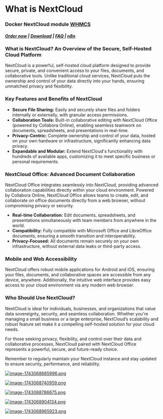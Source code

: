 # What is NextCloud

### Docker NextCloud module **[WHMCS](https://puqcloud.com/link.php?id=77)** 

##### [Order now](https://puqcloud.com/whmcs-module-docker-nextcloud.php) | [Download](https://download.puqcloud.com/WHMCS/servers/PUQ_WHMCS-Docker-NextCloud/) | [FAQ](https://faq.puqcloud.com/) | [n8n](https://puqcloud.com/link.php?id=117)

### What is NextCloud? An Overview of the Secure, Self-Hosted Cloud Platform

NextCloud is a powerful, self-hosted cloud platform designed to provide secure, private, and convenient access to your files, documents, and collaborative tools. Unlike traditional cloud services, NextCloud puts the ownership and control of your data directly into your hands, ensuring unmatched privacy and flexibility.

### Key Features and Benefits of NextCloud

- **Secure File Sharing:** Easily and securely share files and folders internally or externally, with granular access permissions.
- **Collaboration Tools:** Built-in collaborative editing with NextCloud Office (powered by Collabora Online), enabling seamless teamwork on documents, spreadsheets, and presentations in real-time.
- **Privacy-Centric:** Complete ownership and control of your data, hosted on your own hardware or infrastructure, significantly enhancing data privacy.
- **Expandable and Modular:** Extend NextCloud's functionality with hundreds of available apps, customizing it to meet specific business or personal requirements.

### NextCloud Office: Advanced Document Collaboration

NextCloud Office integrates seamlessly into NextCloud, providing advanced collaboration capabilities directly within your cloud environment. Powered by Collabora Online, NextCloud Office allows teams to create, edit, and collaborate on office documents directly from a web browser, without compromising privacy or security.

- **Real-time Collaboration:** Edit documents, spreadsheets, and presentations simultaneously with team members from anywhere in the world.
- **Compatibility:** Fully compatible with Microsoft Office and LibreOffice documents, ensuring a smooth transition and interoperability.
- **Privacy-Focused:** All documents remain securely on your own infrastructure, without external data leaks or third-party access.

### Mobile and Web Accessibility

NextCloud offers robust mobile applications for Android and iOS, ensuring your files, documents, and collaborative spaces are accessible from any device, anywhere. Additionally, the intuitive web interface provides easy access to your cloud environment via any modern web browser.

### Who Should Use NextCloud?

NextCloud is ideal for individuals, businesses, and organizations that value data sovereignty, security, and seamless collaboration. Whether you're managing a small business or a large enterprise, NextCloud’s scalability and robust feature set make it a compelling self-hosted solution for your cloud needs.

For those seeking privacy, flexibility, and control over their data and collaborative processes, NextCloud paired with NextCloud Office represents a powerful, secure, and future-ready choice.

Remember to regularly maintain your NextCloud instance and stay updated to ensure security, performance, and reliability.

[![image-1743068665996.png](https://doc.puq.info/uploads/images/gallery/2025-03/scaled-1680-/image-1743068665996.png)](https://doc.puq.info/uploads/images/gallery/2025-03/image-1743068665996.png)

[![image-1743068740959.png](https://doc.puq.info/uploads/images/gallery/2025-03/scaled-1680-/image-1743068740959.png)](https://doc.puq.info/uploads/images/gallery/2025-03/image-1743068740959.png)

[![image-1743068786675.png](https://doc.puq.info/uploads/images/gallery/2025-03/scaled-1680-/image-1743068786675.png)](https://doc.puq.info/uploads/images/gallery/2025-03/image-1743068786675.png)

[![image-1743068904134.png](https://doc.puq.info/uploads/images/gallery/2025-03/scaled-1680-/image-1743068904134.png)](https://doc.puq.info/uploads/images/gallery/2025-03/image-1743068904134.png)

[![image-1743068965923.png](https://doc.puq.info/uploads/images/gallery/2025-03/scaled-1680-/image-1743068965923.png)](https://doc.puq.info/uploads/images/gallery/2025-03/image-1743068965923.png)